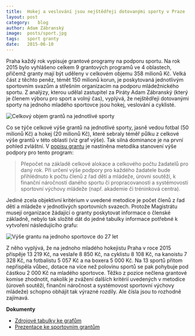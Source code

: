 ```yaml
---
title:	Hokej a veslování jsou nejštědřeji dotovanými sporty v Praze
layout:	post
category:	blog
author:	Adam Zábranský
image:	posts/sport.jpg
tags:	sport granty
date:	2015-06-10
---
```


Praha každý rok vypisuje grantové programy na podporu sportu. Na rok 2015 bylo vyhlášeno celkem 9 grantových programů ve 4 oblastech, přičemž granty mají být uděleny v celkovém objemu 358 milionů Kč. Velká část z těchto peněz, témět 150 milionů korun, je poskytovaná jednotlivým sportovním svazům a střešním organizacím na podporu mládežnického sportu. Z analýzy, kterou udělal zastupitel za Piráty Adam Zábranský (který je členem výboru pro sport a volný čas), vyplývá, že nejštědřeji dotovanými sporty na jednoho mladého sportovce jsou hokej, veslování a cyklisté.

![Celkový objem grantů na jednotlivé sporty](/assets/img/posts/sport-objem-dotaci.png)

Co se týče celkové výše grantů na jednotlivé sporty, jasně vedou fotbal (50 milionů Kč) a hokej (20 milionů Kč), které sebraly téměř půlku z celkové výše grantů v této oblasti (viz graf výše). Tak silná dominance je na první pohled zvláštní. V [popisu grantu](http://www.praha.eu/public/24/f2/34/1903690_523294_Celomestske_programy_podpory_sportu_pro_rok_2015.pdf) je nastíněna metodika stanovení výše podpory pro tento program:

> Přepočet na základě celkové alokace a celkového počtu žadatelů pro daný rok. Při určení výše podpory pro každého žadatele bude přihlédnuto k počtu členů z řad dětí a mládeže, úrovni soutěží, k finanční náročnosti daného sportu či propracovanosti a systémovosti sportovní výchovy mládeže (např. akademie či tréninková centra).

Jediné zcela objektivní kritérium v uvedené metodice je počet členů z řad dětí a mládeže v jednotlivých sportovních svazech. Protože Magistrátu musejí organizace žádající o granty poskytovat informace o členské základně, nebylo tak složité dát do jedné tabulky informace potřebné k vytvoření následujícího grafu:

![Výše grantu na jednoho sportovce do 27 let](/assets/img/posts/sport-dotace-na-sportovce.png)

Z něho vyplývá, že na jednoho mladého hokejistu Praha v roce 2015 přispěje 13 219 Kč, na veslaře 8 850 Kč, na cyklistu 8 108 Kč, na kanoistu 7 328 Kč, na fotbalistu 5 057 Kč a na boxera 5 000 Kč. Na 13 sportů přitom nepřispěla vůbec, dotace na více než polovinu sportů se pak pohybuje pod částkou 2 000 Kč na mladého sportovce. Těžko z pozice nečlena grantové komise zhodnotit, nakolik je zvážení dalších kritérií uvedených v metodice (úroveň soutěží, finanční náročnost a systémovost sportovní výchovy mládeže) schopno obhájit tak výrazné rozdíly. Ale čísla jsou to rozhodně zajímavá.

**Dokumenty**

* [Zdrojové tabulky ke grafům](https://github.com/pirati-cz/KlubPraha/blob/master/spisy/2015/79-granty-na-sport/sportovnisvazy.ods)
* [Prezentace ke sportovním grantům](https://github.com/pirati-cz/KlubPraha/blob/master/spisy/2015/79-granty-na-sport/sportovni-granty.odp)


